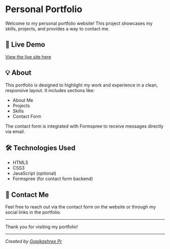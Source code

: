 # Personal Portfolio

Welcome to my personal portfolio website! This project showcases my skills, projects, and provides a way to contact me.

## 🚀 Live Demo
[View the live site here](https://gopikashreepr.github.io/my-portfolio/)

## 💡 About
This portfolio is designed to highlight my work and experience in a clean, responsive layout. It includes sections like:

- About Me
- Projects
- Skills
- Contact Form

The contact form is integrated with Formspree to receive messages directly via email.

## 🛠️ Technologies Used
- HTML5
- CSS3
- JavaScript (optional)
- Formspree (for contact form backend)


## 📩 Contact Me
Feel free to reach out via the contact form on the website or through my social links in the portfolio.

---

Thank you for visiting my portfolio!

---

*Created by [Gopikashree Pr](https://github.com/gopikashreepr)*

